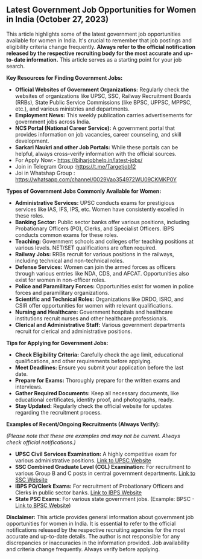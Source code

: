## Latest Government Job Opportunities for Women in India (October 27, 2023)

This article highlights some of the latest government job opportunities available for women in India. It's crucial to remember that job postings and eligibility criteria change frequently. **Always refer to the official notification released by the respective recruiting body for the most accurate and up-to-date information.** This article serves as a starting point for your job search.

**Key Resources for Finding Government Jobs:**

* **Official Websites of Government Organizations:** Regularly check the websites of organizations like UPSC, SSC, Railway Recruitment Boards (RRBs), State Public Service Commissions (like BPSC, UPPSC, MPPSC, etc.), and various ministries and departments.
* **Employment News:** This weekly publication carries advertisements for government jobs across India.
* **NCS Portal (National Career Service):** A government portal that provides information on job vacancies, career counseling, and skill development.
* **Sarkari Naukri and other Job Portals:** While these portals can be helpful, always cross-verify information with the official sources.
* For Apply Now:- https://biharjobhelp.in/latest-jobs/
* Join in Telegram Group :https://t.me/Targetjob12
* Joi in Whatshap Group : https://whatsapp.com/channel/0029Vao354972WU09CKMKP0Y


**Types of Government Jobs Commonly Available for Women:**

* **Administrative Services:** UPSC conducts exams for prestigious services like IAS, IFS, IPS, etc. Women have consistently excelled in these roles.
* **Banking Sector:** Public sector banks offer various positions, including Probationary Officers (PO), Clerks, and Specialist Officers. IBPS conducts common exams for these roles.
* **Teaching:** Government schools and colleges offer teaching positions at various levels. NET/SET qualifications are often required.
* **Railway Jobs:** RRBs recruit for various positions in the railways, including technical and non-technical roles.
* **Defense Services:** Women can join the armed forces as officers through various entries like NDA, CDS, and AFCAT.  Opportunities also exist for women in non-officer roles.
* **Police and Paramilitary Forces:** Opportunities exist for women in police forces and paramilitary organizations.
* **Scientific and Technical Roles:** Organizations like DRDO, ISRO, and CSIR offer opportunities for women with relevant qualifications.
* **Nursing and Healthcare:** Government hospitals and healthcare institutions recruit nurses and other healthcare professionals.
* **Clerical and Administrative Staff:** Various government departments recruit for clerical and administrative positions.

**Tips for Applying for Government Jobs:**

* **Check Eligibility Criteria:** Carefully check the age limit, educational qualifications, and other requirements before applying.
* **Meet Deadlines:** Ensure you submit your application before the last date.
* **Prepare for Exams:** Thoroughly prepare for the written exams and interviews.
* **Gather Required Documents:** Keep all necessary documents, like educational certificates, identity proof, and photographs, ready.
* **Stay Updated:** Regularly check the official website for updates regarding the recruitment process.

**Examples of Recent/Ongoing Recruitments (Always Verify):**

*(Please note that these are examples and may not be current. Always check official notifications.)*

* **UPSC Civil Services Examination:** A highly competitive exam for various administrative positions.  [Link to UPSC Website](https://www.upsc.gov.in/)
* **SSC Combined Graduate Level (CGL) Examination:** For recruitment to various Group B and C posts in central government departments. [Link to SSC Website](https://ssc.nic.in/)
* **IBPS PO/Clerk Exams:** For recruitment of Probationary Officers and Clerks in public sector banks. [Link to IBPS Website](https://www.ibps.in/)
* **State PSC Exams:** For various state government jobs.  (Example: BPSC - [Link to BPSC Website](https://www.bpsc.bih.nic.in/))

**Disclaimer:** This article provides general information about government job opportunities for women in India. It is essential to refer to the official notifications released by the respective recruiting agencies for the most accurate and up-to-date details. The author is not responsible for any discrepancies or inaccuracies in the information provided. Job availability and criteria change frequently. Always verify before applying.

